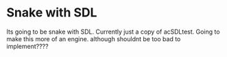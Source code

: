 # Snake with SDL

Its going to be snake with SDL. Currently just a copy of acSDLtest.
Going to make this more of an engine. although shouldnt be too bad to implement????